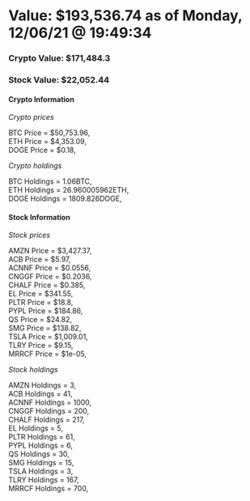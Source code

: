 # Value: $193,536.74 as of Monday, 12/06/21 @ 19:49:34 

### Crypto Value: $171,484.3

### Stock Value: $22,052.44

#### Crypto Information 
*Crypto prices* 

BTC Price = $50,753.96,  
ETH Price = $4,353.09,  
DOGE Price = $0.18,  


*Crypto holdings* 

BTC Holdings = 1.06BTC,  
ETH Holdings = 26.960005962ETH,  
DOGE Holdings = 1809.826DOGE,  


#### Stock Information 

*Stock prices* 

AMZN Price = $3,427.37,  
ACB Price = $5.97,  
ACNNF Price = $0.0556,  
CNGGF Price = $0.2036,  
CHALF Price = $0.385,  
EL Price = $341.55,  
PLTR Price = $18.8,  
PYPL Price = $184.86,  
QS Price = $24.82,  
SMG Price = $138.82,  
TSLA Price = $1,009.01,  
TLRY Price = $9.15,  
MRRCF Price = $1e-05,  


*Stock holdings* 

AMZN Holdings = 3,  
ACB Holdings = 41,  
ACNNF Holdings = 1000,  
CNGGF Holdings = 200,  
CHALF Holdings = 217,  
EL Holdings = 5,  
PLTR Holdings = 61,  
PYPL Holdings = 6,  
QS Holdings = 30,  
SMG Holdings = 15,  
TSLA Holdings = 3,  
TLRY Holdings = 167,  
MRRCF Holdings = 700,  


